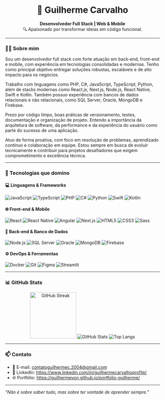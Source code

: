 <h1 align="center">🚀 Guilherme Carvalho</h1>
<p align="center">
  <strong>Desenvolvedor Full Stack | Web & Mobile</strong> <br />
  🔍 Apaixonado por transformar ideias em código funcional.
</p>

---

### 👨‍💻 Sobre mim

Sou um desenvolvedor full stack com forte atuação em back-end, front-end e mobile, com experiência em tecnologias consolidadas e modernas. Tenho como principal objetivo entregar soluções robustas, escaláveis e de alto impacto para os negócios.

Trabalho com linguagens como PHP, C#, JavaScript, TypeScript, Python, além de stacks modernas como React.js, Next.js, Node.js, React Native, Swift e Kotlin. Também possuo experiência com bancos de dados relacionais e não relacionais, como SQL Server, Oracle, MongoDB e Firebase.

Prezo por código limpo, boas práticas de versionamento, testes, documentação e organização de projeto. Entendo a importância da arquitetura de software, da performance e da experiência do usuário como parte do sucesso de uma aplicação.

Atuo de forma proativa, com foco em resolução de problemas, aprendizado contínuo e colaboração em equipe. Estou sempre em busca de evoluir tecnicamente e contribuir para projetos desafiadores que exigem comprometimento e excelência técnica.

---

### 💼 Tecnologias que domino

#### 💻 Linguagens & Frameworks
![JavaScript](https://img.shields.io/badge/-JavaScript-black?style=flat-square&logo=javascript)
![TypeScript](https://img.shields.io/badge/-TypeScript-3178C6?style=flat-square&logo=typescript&logoColor=white)
![PHP](https://img.shields.io/badge/-PHP-777BB4?style=flat-square&logo=php&logoColor=white)
![C#](https://img.shields.io/badge/-C%23-68217A?style=flat-square&logo=c-sharp&logoColor=white)
![Python](https://img.shields.io/badge/-Python-3776AB?style=flat-square&logo=python&logoColor=white)
![Swift](https://img.shields.io/badge/-Swift-FA7343?style=flat-square&logo=swift&logoColor=white)
![Kotlin](https://img.shields.io/badge/-Kotlin-7F52FF?style=flat-square&logo=kotlin&logoColor=white)

#### 🌐 Front-end & Mobile
![React](https://img.shields.io/badge/-React-61DAFB?style=flat-square&logo=react&logoColor=black)
![React Native](https://img.shields.io/badge/-React%20Native-61DAFB?style=flat-square&logo=react&logoColor=black)
![Angular](https://img.shields.io/badge/-Angular-DD0031?style=flat-square&logo=angular&logoColor=white)
![Next.js](https://img.shields.io/badge/-Next.js-000000?style=flat-square&logo=nextdotjs)
![HTML5](https://img.shields.io/badge/-HTML5-E34F26?style=flat-square&logo=html5&logoColor=white)
![CSS3](https://img.shields.io/badge/-CSS3-1572B6?style=flat-square&logo=css3&logoColor=white)
![Sass](https://img.shields.io/badge/-Sass-CC6699?style=flat-square&logo=sass&logoColor=white)

#### 🧠 Back-end & Banco de Dados
![Node.js](https://img.shields.io/badge/-Node.js-339933?style=flat-square&logo=node.js&logoColor=white)
![SQL Server](https://img.shields.io/badge/-SQL%20Server-CC2927?style=flat-square&logo=microsoftsqlserver&logoColor=white)
![Oracle](https://img.shields.io/badge/-Oracle-F80000?style=flat-square&logo=oracle&logoColor=white)
![MongoDB](https://img.shields.io/badge/-MongoDB-47A248?style=flat-square&logo=mongodb&logoColor=white)
![Firebase](https://img.shields.io/badge/-Firebase-FFCA28?style=flat-square&logo=firebase&logoColor=black)

#### ⚙️ DevOps & Ferramentas
![Docker](https://img.shields.io/badge/-Docker-2496ED?style=flat-square&logo=docker&logoColor=white)
![Git](https://img.shields.io/badge/-Git-F05032?style=flat-square&logo=git&logoColor=white)
![Figma](https://img.shields.io/badge/-Figma-F24E1E?style=flat-square&logo=figma&logoColor=white)
![Streamlit](https://img.shields.io/badge/-Streamlit-FF4B4B?style=flat-square&logo=streamlit&logoColor=white)

---

### 📊 GitHub Stats

<p align="center">
   <img src="https://github-readme-streak-stats.herokuapp.com?user=guilhermevon&theme=midnight-purple" alt="GitHub Streak" height="150" />
  <img src="https://github-readme-stats.vercel.app/api/top-langs/?username=guilhermevon&layout=compact&langs_count=7&theme=midnight-purple" alt="GitHub Stats" />
  <img src="https://github-readme-stats.vercel.app/api?username=guilhermevon&show_icons=true&theme=midnight-purple&include_all_commits=true&count_private=true" alt="Top Langs" />
</p>

---

### 📫 Contato

- 📧 E-mail: contatoguilhermec.2004@gmail.com  
- 💼 LinkedIn: https://www.linkedin.com/in/guilhermecarvalhoprofile/  
- 🌐 Portfólio: https://guilhermevon.github.io/portfolio-guilherme/

---

<em>“Não é sobre saber tudo, mas sobre ter vontade de aprender sempre.”</em>
